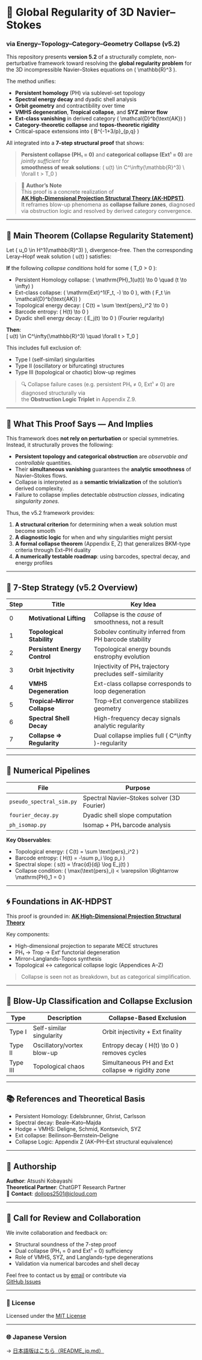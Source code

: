 # 🌊 Global Regularity of 3D Navier–Stokes  
### via Energy–Topology–Category–Geometry Collapse (v5.2)

This repository presents **version 5.2** of a structurally complete, non-perturbative framework toward resolving the **global regularity problem** for the 3D incompressible Navier–Stokes equations on \( \mathbb{R}^3 \).

The method unifies:
- **Persistent homology** (PH) via sublevel-set topology
- **Spectral energy decay** and dyadic shell analysis
- **Orbit geometry** and contractibility over time
- **VMHS degeneration**, **Tropical collapse**, and **SYZ mirror flow**
- **Ext-class vanishing** in derived category \( \mathcal{D}^b(\text{AK}) \)
- **Category-theoretic collapse** and **topos-theoretic rigidity**
- Critical-space extensions into \( B^{-1+3/p}_{p,q} \)

All integrated into a **7-step structural proof** that shows:  
> **Persistent collapse (PH₁ = 0)** and **categorical collapse (Ext¹ = 0)** are _jointly sufficient_ for  
> **smoothness of weak solutions**: \( u(t) \in C^\infty(\mathbb{R}^3) \ \forall t > T_0 \)

> 🧠 **Author’s Note**  
> This proof is a concrete realization of  
> [**AK High-Dimensional Projection Structural Theory (AK-HDPST)**](https://github.com/Kobayashi2501/AK-High-Dimensional-Projection-Structural-Theory).  
> It reframes blow-up phenomena as **collapse failure zones**, diagnosed via obstruction logic and resolved by derived category convergence.

---

## 🔑 Main Theorem (Collapse Regularity Statement)

Let \( u_0 \in H^1(\mathbb{R}^3) \), divergence-free. Then the corresponding Leray–Hopf weak solution \( u(t) \) satisfies:

**If** the following _collapse conditions_ hold for some \( T_0 > 0 \):

- Persistent Homology collapse: \( \mathrm{PH}_1(u(t)) \to 0 \quad (t \to \infty) \)
- Ext-class collapse: \( \mathrm{Ext}^1(F_t, -) \to 0 \), with \( F_t \in \mathcal{D}^b(\text{AK}) \)
- Topological energy decay: \( C(t) = \sum \text{pers}_i^2 \to 0 \)
- Barcode entropy: \( H(t) \to 0 \)
- Dyadic shell energy decay: \( E_j(t) \to 0 \) (Fourier regularity)

**Then**:  
\[
u(t) \in C^\infty(\mathbb{R}^3) \quad \forall t > T_0
\]

This includes full exclusion of:
- Type I (self-similar) singularities
- Type II (oscillatory or bifurcating) structures
- Type III (topological or chaotic) blow-up regimes

> 🔍 Collapse failure cases (e.g. persistent PH₁ ≠ 0, Ext¹ ≠ 0) are diagnosed structurally via  
> the **Obstruction Logic Triplet** in Appendix Z.9.

---

## 🧠 What This Proof Says — And Implies

This framework does **not rely on perturbation** or special symmetries.  
Instead, it structurally proves the following:

- **Persistent topology and categorical obstruction** are _observable and controllable_ quantities.
- Their **simultaneous vanishing** guarantees the **analytic smoothness** of Navier–Stokes flows.
- Collapse is interpreted as a **semantic trivialization** of the solution’s derived complexity.
- Failure to collapse implies detectable _obstruction classes_, indicating _singularity zones_.

Thus, the v5.2 framework provides:

1. **A structural criterion** for determining when a weak solution must become smooth  
2. **A diagnostic logic** for when and why singularities might persist  
3. **A formal collapse theorem** (Appendix E, Z) that generalizes BKM-type criteria through Ext–PH duality  
4. **A numerically testable roadmap**: using barcodes, spectral decay, and energy profiles

---

## 🧭 7-Step Strategy (v5.2 Overview)

| Step | Title | Key Idea |
|------|-------|----------|
| 0 | **Motivational Lifting** | Collapse is the _cause_ of smoothness, not a result |
| 1 | **Topological Stability** | Sobolev continuity inferred from PH barcode stability |
| 2 | **Persistent Energy Control** | Topological energy bounds enstrophy evolution |
| 3 | **Orbit Injectivity** | Injectivity of PH₁ trajectory precludes self-similarity |
| 4 | **VMHS Degeneration** | Ext-class collapse corresponds to loop degeneration |
| 5 | **Tropical–Mirror Collapse** | Trop→Ext convergence stabilizes geometry |
| 6 | **Spectral Shell Decay** | High-frequency decay signals analytic regularity |
| 7 | **Collapse ⇒ Regularity** | Dual collapse implies full \( C^\infty \)-regularity |

---

## 🔬 Numerical Pipelines

| File | Purpose |
|------|---------|
| `pseudo_spectral_sim.py` | Spectral Navier–Stokes solver (3D Fourier) |
| `fourier_decay.py` | Dyadic shell slope computation |
| `ph_isomap.py` | Isomap + PH₁ barcode analysis |

**Key Observables**:
- Topological energy: \( C(t) = \sum \text{pers}_i^2 \)
- Barcode entropy: \( H(t) = -\sum p_i \log p_i \)
- Spectral slope: \( s(t) = \frac{d}{dj} \log E_j(t) \)
- Collapse condition: \( \max(\text{pers}_i) < \varepsilon \Rightarrow \mathrm{PH}_1 = 0 \)

---

## 🌀 Foundations in AK-HDPST

This proof is grounded in:
[**AK High-Dimensional Projection Structural Theory**](https://github.com/Kobayashi2501/AK-High-Dimensional-Projection-Structural-Theory)

Key components:
- High-dimensional projection to separate MECE structures
- PH₁ → Trop → Extⁱ functorial degeneration
- Mirror–Langlands–Topos synthesis
- Topological ↔ categorical collapse logic (Appendices A–Z)

> Collapse is seen not as breakdown, but as categorical simplification.

---

## 🚫 Blow-Up Classification and Collapse Exclusion

| Type | Description | Collapse-Based Exclusion |
|------|-------------|---------------------------|
| Type I | Self-similar singularity | Orbit injectivity + Ext finality |
| Type II | Oscillatory/vortex blow-up | Entropy decay \( H(t) \to 0 \) removes cycles |
| Type III | Topological chaos | Simultaneous PH and Ext collapse ⇒ rigidity zone |

---

## 📚 References and Theoretical Basis

- Persistent Homology: Edelsbrunner, Ghrist, Carlsson  
- Spectral decay: Beale–Kato–Majda  
- Hodge + VMHS: Deligne, Schmid, Kontsevich, SYZ  
- Ext collapse: Beilinson–Bernstein–Deligne  
- Collapse Logic: Appendix Z (AK–PH–Ext structural equivalence)

---

## 👤 Authorship

**Author**: Atsushi Kobayashi  
**Theoretical Partner**: ChatGPT Research Partner  
📧 **Contact**: [dollops2501@icloud.com](mailto:dollops2501@icloud.com)

---

## 📢 Call for Review and Collaboration

We invite collaboration and feedback on:

- Structural soundness of the 7-step proof  
- Dual collapse (PH₁ = 0 and Ext¹ = 0) sufficiency  
- Role of VMHS, SYZ, and Langlands-type degenerations  
- Validation via numerical barcodes and shell decay

Feel free to contact us by [email](mailto:dollops2501@icloud.com) or contribute via  
[GitHub Issues](https://github.com/Kobayashi2501/Navier-Stokes-v5.0/issues)

---

### 📜 License

Licensed under the [MIT License](https://opensource.org/licenses/MIT)

---

### 🌐 Japanese Version

→ [日本語版はこちら（README_jp.md）](https://github.com/Kobayashi2501/navier-stokes-global-regularity/blob/main/README_ja.md)
